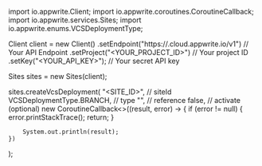 import io.appwrite.Client;
import io.appwrite.coroutines.CoroutineCallback;
import io.appwrite.services.Sites;
import io.appwrite.enums.VCSDeploymentType;

Client client = new Client()
    .setEndpoint("https://<REGION>.cloud.appwrite.io/v1") // Your API Endpoint
    .setProject("<YOUR_PROJECT_ID>") // Your project ID
    .setKey("<YOUR_API_KEY>"); // Your secret API key

Sites sites = new Sites(client);

sites.createVcsDeployment(
    "<SITE_ID>", // siteId
    VCSDeploymentType.BRANCH, // type
    "<REFERENCE>", // reference
    false, // activate (optional)
    new CoroutineCallback<>((result, error) -> {
        if (error != null) {
            error.printStackTrace();
            return;
        }

        System.out.println(result);
    })
);

